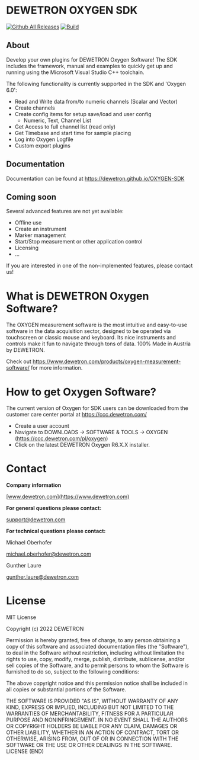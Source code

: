 # DEWETRON OXYGEN SDK
[![Github All Releases](https://img.shields.io/github/downloads/DEWETRON/OXYGEN-SDK/total)]()
[![Build](https://github.com/DEWETRON/OXYGEN-SDK/actions/workflows/ci.yml/badge.svg)](https://github.com/DEWETRON/OXYGEN-SDK/actions/workflows/ci.yml)

## About
Develop your own plugins for DEWETRON Oxygen Software! The SDK includes the framework, manual and examples to quickly get up and running using the Microsoft Visual Studio C++ toolchain.

The following functionality is currently supported in the SDK and 'Oxygen 6.0':
- Read and Write data from/to numeric channels (Scalar and Vector)
- Create channels
- Create config items for setup save/load and user config 
  * Numeric, Text, Channel List
- Get Access to full channel list (read only)
- Get Timebase and start time for sample placing
- Log into Oxygen Logfile
- Custom export plugins

## Documentation
Documentation can be found at https://dewetron.github.io/OXYGEN-SDK

## Coming soon
Several advanced features are not yet available:
- Offline use
- Create an instrument
- Marker management
- Start/Stop measurement or other application control
- Licensing
- ...

If you are interested in one of the non-implemented features, please contact us!


# What is DEWETRON Oxygen Software?
The OXYGEN measurement software is the most intuitive and easy-to-use software in the data acquisition sector, designed to be operated via touchscreen or classic mouse and keyboard.
Its nice instruments and controls make it fun to navigate through tons of data.
100% Made in Austria by DEWETRON.

Check out https://www.dewetron.com/products/oxygen-measurement-software/ for more information.


# How to get Oxygen Software?
The current version of Oxygen for SDK users can be downloaded from the customer care center portal at https://ccc.dewetron.com/

- Create a user account
- Navigate to DOWNLOADS -> SOFTWARE & TOOLS -> OXYGEN
(https://ccc.dewetron.com/pl/oxygen)
- Click on the latest DEWETRON Oxygen R6.X.X installer.


# Contact

**Company information**

[www.dewetron.com](https://www.dewetron.com)

**For general questions please contact:**

support@dewetron.com


**For technical questions please contact:**

Michael Oberhofer 

michael.oberhofer@dewetron.com

Gunther Laure

gunther.laure@dewetron.com



# License
MIT License

Copyright (c) 2022 DEWETRON

Permission is hereby granted, free of charge, to any person obtaining a copy
of this software and associated documentation files (the "Software"), to deal
in the Software without restriction, including without limitation the rights
to use, copy, modify, merge, publish, distribute, sublicense, and/or sell
copies of the Software, and to permit persons to whom the Software is
furnished to do so, subject to the following conditions:

The above copyright notice and this permission notice shall be included in all
copies or substantial portions of the Software.

THE SOFTWARE IS PROVIDED "AS IS", WITHOUT WARRANTY OF ANY KIND, EXPRESS OR
IMPLIED, INCLUDING BUT NOT LIMITED TO THE WARRANTIES OF MERCHANTABILITY,
FITNESS FOR A PARTICULAR PURPOSE AND NONINFRINGEMENT. IN NO EVENT SHALL THE
AUTHORS OR COPYRIGHT HOLDERS BE LIABLE FOR ANY CLAIM, DAMAGES OR OTHER
LIABILITY, WHETHER IN AN ACTION OF CONTRACT, TORT OR OTHERWISE, ARISING FROM,
OUT OF OR IN CONNECTION WITH THE SOFTWARE OR THE USE OR OTHER DEALINGS IN THE
SOFTWARE.
LICENSE (END)
